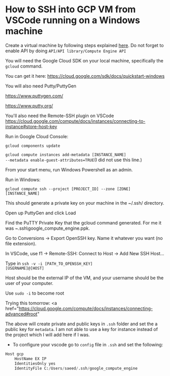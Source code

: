 # How to SSH into GCP VM from VSCode running on a Windows machine

Create a virtual machine by following steps explained [here](https://cloud.google.com/compute/docs/quickstart-linux). Do not forget to enable API by doing `API/API library/Compute Engine API`

You will need the Google Cloud SDK on your local machine, specifically the <code>gcloud</code> command.<br>

You can get it here: <a href="https://cloud.google.com/sdk/docs/quickstart-windows" rel="nofollow">https://cloud.google.com/sdk/docs/quickstart-windows</a><br>

You will also need Putty/PuttyGen<br>

<a href="https://www.puttygen.com/" rel="nofollow">https://www.puttygen.com/</a><br>

<a href="https://www.putty.org/" rel="nofollow">https://www.putty.org/</a><br>

You'll also need the Remote-SSH plugin on VSCode
<a href="https://cloud.google.com/compute/docs/instances/connecting-to-instance#store-host-key" rel="nofollow">https://cloud.google.com/compute/docs/instances/connecting-to-instance#store-host-key</a>

Run in Google Cloud Console:<br>

<code>gcloud components update</code><br>

<code>gcloud compute instances add-metadata [INSTANCE_NAME] --metadata enable-guest-attributes=TRUE</code>(I did not use this line.)

From your start menu, run Windows Powershell as an admin.

Run in Windows:<br>

<code>gcloud compute ssh --project [PROJECT_ID] --zone [ZONE] [INSTANCE_NAME]</code>

This should generate a private key on your machine in the ~/.ssh/ directory.

Open up PuttyGen and click Load<br>

Find the PuTTY Private Key that the gcloud command generated. For me it was ~\.ssh\google_compute_engine.ppk.<br>

Go to Conversions -&gt; Export OpenSSH key. Name it whatever you want (no file extension).

In VSCode, use f1 -&gt; Remote-SSH: Connect to Host -&gt; Add New SSH Host...<br>

Type in <code>ssh -v -i [PATH_TO_OPENSSH_KEY] [USERNAME]@[HOST]</code>

Host should be the external IP of the VM, and your username should be the user of your computer.

Use <code>sudo -i</code> to become root

Trying this tomorrow: <a href="https://cloud.google.com/compute/docs/instances/connecting-advanced#root" 


The above will create private and public keys in `.ssh` folder and set the a public key for `metadata`. I am not able to use a key for instance instead of the project which I will add here if I was.  
- To configure your vscode go to `config` file in `.ssh` and set the following:
```python
Host gcp
    HostName EX IP
    IdentitiesOnly yes
    IdentityFile C:/Users/saeed/.ssh/google_compute_engine
```
